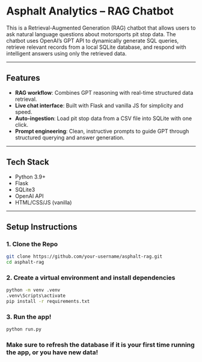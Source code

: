 # Asphalt Analytics – RAG Chatbot

This is a Retrieval-Augmented Generation (RAG) chatbot that allows users to ask natural language questions about motorsports pit stop data. The chatbot uses OpenAI’s GPT API to dynamically generate SQL queries, retrieve relevant records from a local SQLite database, and respond with intelligent answers using only the retrieved data.

---

## Features

- **RAG workflow**: Combines GPT reasoning with real-time structured data retrieval.
- **Live chat interface**: Built with Flask and vanilla JS for simplicity and speed.
- **Auto-ingestion**: Load pit stop data from a CSV file into SQLite with one click.
- **Prompt engineering**: Clean, instructive prompts to guide GPT through structured querying and answer generation.

---

## Tech Stack

- Python 3.9+
- Flask
- SQLite3
- OpenAI API
- HTML/CSS/JS (vanilla)

---

## Setup Instructions

### 1. Clone the Repo

```bash
git clone https://github.com/your-username/asphalt-rag.git
cd asphalt-rag
```

### 2. Create a virtual environment and install dependencies

```bash
python -m venv .venv
.venv\Scripts\activate
pip install -r requirements.txt
```

### 3.  Run the app!

```bash
python run.py
```

### Make sure to refresh the database if it is your first time running the app, or you have new data!




